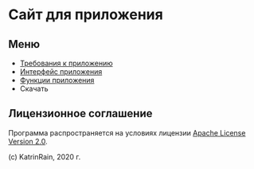 # Сайт для приложения

## Меню

- [Требования к приложению](/a/)
- [Интерфейс приложения](/b/)
- [Функции приложения](/c/)
- Скачать

## Лицензионное соглашение

Программа распространяется на условиях лицензии [Apache License Version 2.0](https://apache.org/licenses/LICENSE-2.0.txt).

(c) KatrinRain, 2020 г. 